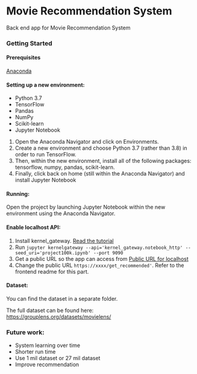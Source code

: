 # Movie Recommendation System
Back end app for Movie Recommendation System

### Getting Started

#### Prerequisites
[Anaconda](https://www.anaconda.com/products/individual)

#### Setting up a new environment:
* Python 3.7
* TensorFlow
* Pandas
* NumPy
* Scikit-learn
* Jupyter Notebook

1. Open the Anaconda Navigator and click on Environments.
2. Create a new environment and choose Python 3.7 (rather than 3.8) in order to run TensorFlow.
3. Then, within the new environment, install all of the following packages: tensorflow, numpy, pandas, scikit-learn.
4. Finally, click back on home (still within the Anaconda Navigator) and install Jupyter Notebook

#### Running:
Open the project by launching Jupyter Notebook within the new environment using the Anaconda Navigator.

#### Enable localhost API:
1. Install kernel_gateway. [Read the tutorial](https://ndres.me/post/jupyter-notebook-rest-api/)
2. Run `jupyter kernelgateway --api='kernel_gateway.notebook_http' --seed_uri='project100k.ipynb' --port 9090`
3. Get a public URL so the app can access from [Public URL for localhost](https://tunnelin.com/)
4. Change the public URL `https://xxxx/get_recommended'`. Refer to the frontend readme for this part.

#### Dataset:

You can find the dataset in a separate folder.

The full dataset can be found here:
https://grouplens.org/datasets/movielens/

### Future work:
* System learning over time
* Shorter run time
* Use 1 mil dataset or 27 mil dataset
* Improve recommendation



